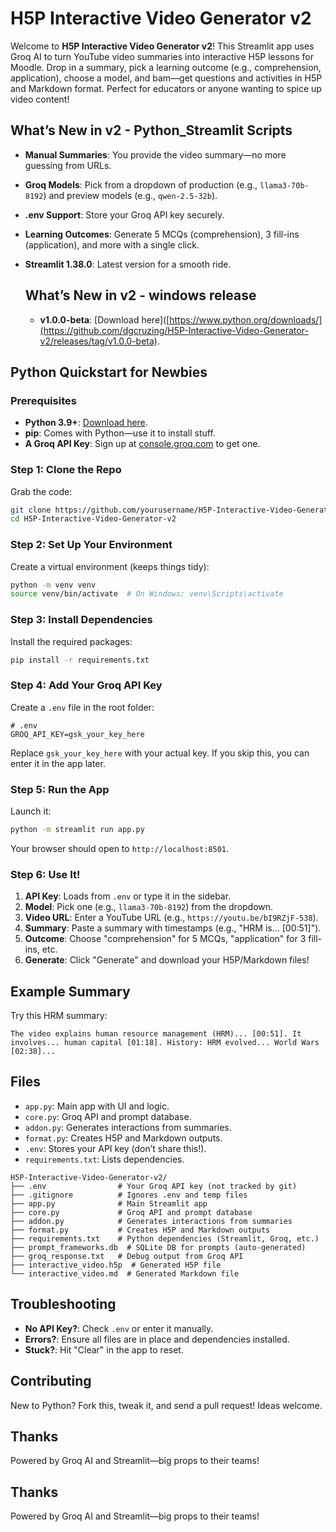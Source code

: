 # H5P Interactive Video Generator v2

Welcome to **H5P Interactive Video Generator v2**! This Streamlit app uses Groq AI to turn YouTube video summaries into interactive H5P lessons for Moodle. Drop in a summary, pick a learning outcome (e.g., comprehension, application), choose a model, and bam—get questions and activities in H5P and Markdown format. Perfect for educators or anyone wanting to spice up video content!

## What’s New in v2 - Python_Streamlit Scripts
- **Manual Summaries**: You provide the video summary—no more guessing from URLs.
- **Groq Models**: Pick from a dropdown of production (e.g., `llama3-70b-8192`) and preview models (e.g., `qwen-2.5-32b`).
- **.env Support**: Store your Groq API key securely.
- **Learning Outcomes**: Generate 5 MCQs (comprehension), 3 fill-ins (application), and more with a single click.
- **Streamlit 1.38.0**: Latest version for a smooth ride.

  ## What’s New in v2 - windows release
  - **v1.0.0-beta**: [Download here]([https://www.python.org/downloads/](https://github.com/dgcruzing/H5P-Interactive-Video-Generator-v2/releases/tag/v1.0.0-beta).

## Python Quickstart for Newbies

### Prerequisites
- **Python 3.9+**: [Download here](https://www.python.org/downloads/).
- **pip**: Comes with Python—use it to install stuff.
- **A Groq API Key**: Sign up at [console.groq.com](https://console.groq.com) to get one.

### Step 1: Clone the Repo
Grab the code:
```bash
git clone https://github.com/yourusername/H5P-Interactive-Video-Generator-v2.git
cd H5P-Interactive-Video-Generator-v2
```

### Step 2: Set Up Your Environment
Create a virtual environment (keeps things tidy):
```bash
python -m venv venv
source venv/bin/activate  # On Windows: venv\Scripts\activate
```

### Step 3: Install Dependencies
Install the required packages:
```bash
pip install -r requirements.txt
```

### Step 4: Add Your Groq API Key
Create a `.env` file in the root folder:
```plaintext
# .env
GROQ_API_KEY=gsk_your_key_here
```
Replace `gsk_your_key_here` with your actual key. If you skip this, you can enter it in the app later.

### Step 5: Run the App
Launch it:
```bash
python -m streamlit run app.py
```
Your browser should open to `http://localhost:8501`.

### Step 6: Use It!
1. **API Key**: Loads from `.env` or type it in the sidebar.
2. **Model**: Pick one (e.g., `llama3-70b-8192`) from the dropdown.
3. **Video URL**: Enter a YouTube URL (e.g., `https://youtu.be/bI9RZjF-538`).
4. **Summary**: Paste a summary with timestamps (e.g., "HRM is... [00:51]").
5. **Outcome**: Choose "comprehension" for 5 MCQs, "application" for 3 fill-ins, etc.
6. **Generate**: Click "Generate" and download your H5P/Markdown files!

## Example Summary
Try this HRM summary:
```
The video explains human resource management (HRM)... [00:51]. It involves... human capital [01:18]. History: HRM evolved... World Wars [02:38]...
```

## Files
- `app.py`: Main app with UI and logic.
- `core.py`: Groq API and prompt database.
- `addon.py`: Generates interactions from summaries.
- `format.py`: Creates H5P and Markdown outputs.
- `.env`: Stores your API key (don’t share this!).
- `requirements.txt`: Lists dependencies.
```
H5P-Interactive-Video-Generator-v2/
├── .env                # Your Groq API key (not tracked by git)
├── .gitignore          # Ignores .env and temp files
├── app.py              # Main Streamlit app
├── core.py             # Groq API and prompt database
├── addon.py            # Generates interactions from summaries
├── format.py           # Creates H5P and Markdown outputs
├── requirements.txt    # Python dependencies (Streamlit, Groq, etc.)
├── prompt_frameworks.db  # SQLite DB for prompts (auto-generated)
├── groq_response.txt   # Debug output from Groq API
├── interactive_video.h5p  # Generated H5P file
└── interactive_video.md  # Generated Markdown file
```
## Troubleshooting
- **No API Key?**: Check `.env` or enter it manually.
- **Errors?**: Ensure all files are in place and dependencies installed.
- **Stuck?**: Hit "Clear" in the app to reset.

## Contributing
New to Python? Fork this, tweak it, and send a pull request! Ideas welcome.

## Thanks
Powered by Groq AI and Streamlit—big props to their teams!
## Thanks
Powered by Groq AI and Streamlit—big props to their teams!

